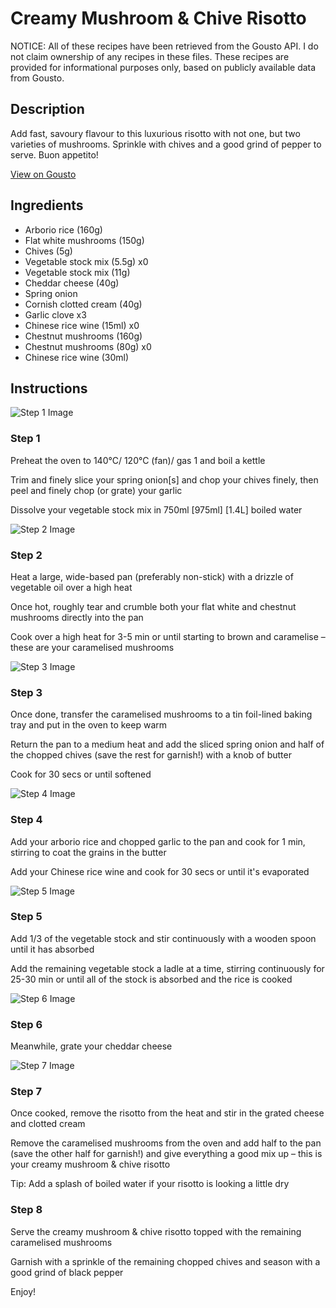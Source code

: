 # Creamy Mushroom & Chive Risotto 

NOTICE: All of these recipes have been retrieved from the Gousto API. I do not claim ownership of any recipes in these files. These recipes are provided for informational purposes only, based on publicly available data from Gousto.

## Description

Add fast, savoury flavour to this luxurious risotto with not one, but two varieties of mushrooms. Sprinkle with chives and a good grind of pepper to serve. Buon appetito!

[View on Gousto](https://www.gousto.co.uk/recipes/cookbook/creamy-two-mushroom-risotto)

## Ingredients

- Arborio rice (160g)
- Flat white mushrooms (150g)
- Chives (5g)
- Vegetable stock mix (5.5g) x0
- Vegetable stock mix (11g)
- Cheddar cheese (40g)
- Spring onion
- Cornish clotted cream (40g)
- Garlic clove x3
- Chinese rice wine (15ml) x0
- Chestnut mushrooms (160g)
- Chestnut mushrooms (80g) x0
- Chinese rice wine (30ml)

## Instructions

![Step 1 Image](https://production-media.gousto.co.uk/cms/recipe-step-image/619.-step-1-x200.jpg)

### Step 1

Preheat the oven to 140°C/ 120°C (fan)/ gas 1 and boil a kettle

Trim and finely slice your spring onion[s] and chop your chives finely, then peel and finely chop (or grate) your garlic

Dissolve your vegetable stock mix in 750ml<span class="text-purple"> [975ml]</span> <span class="text-danger">[1.4L] </span>boiled water

![Step 2 Image](https://production-media.gousto.co.uk/cms/recipe-step-image/619.-step-2-x200.jpg)

### Step 2

Heat a large, wide-based pan (preferably non-stick) with a drizzle of vegetable oil over a high heat

Once hot, roughly tear and crumble both your flat white and chestnut mushrooms directly into the pan

Cook over a high heat for 3-5 min or until starting to brown and caramelise – these are your caramelised mushrooms

![Step 3 Image](https://production-media.gousto.co.uk/cms/recipe-step-image/619.-step-3-x200.jpg)

### Step 3

Once done, transfer the caramelised mushrooms to a tin foil-lined baking tray and put in the oven to keep warm

Return the pan to a medium heat and add the sliced spring onion and half of the chopped chives (save the rest for garnish!) with a knob of butter

Cook for 30 secs or until softened

![Step 4 Image](https://production-media.gousto.co.uk/cms/recipe-step-image/Step-5-1628670537981-x200.jpg)

### Step 4

Add your arborio rice and chopped garlic to the pan and cook for 1 min, stirring to coat the grains in the butter

Add your Chinese rice wine and cook for 30 secs or until it's evaporated

![Step 5 Image](https://production-media.gousto.co.uk/cms/recipe-step-image/Step-4-1-1628670547466-x200.jpg)

### Step 5

Add 1/3 of the vegetable stock and stir continuously with a wooden spoon until it has absorbed

Add the remaining vegetable stock a ladle at a time, stirring continuously for 25-30 min or until all of the stock is absorbed and the rice is cooked

![Step 6 Image](https://production-media.gousto.co.uk/cms/recipe-step-image/619.-step-6-x200.jpg)

### Step 6

Meanwhile, grate your cheddar cheese

![Step 7 Image](https://production-media.gousto.co.uk/cms/recipe-step-image/619.-step-7-x200.jpg)

### Step 7

Once cooked, remove the risotto from the heat and stir in the grated cheese and clotted cream

Remove the caramelised mushrooms from the oven and add half to the pan (save the other half for garnish!) and give everything a good mix up – this is your creamy mushroom & chive risotto

Tip: Add a splash of boiled water if your risotto is looking a little dry

### Step 8

Serve the creamy mushroom & chive risotto topped with the remaining caramelised mushrooms

Garnish with a sprinkle of the remaining chopped chives and season with a good grind of black pepper

Enjoy!

